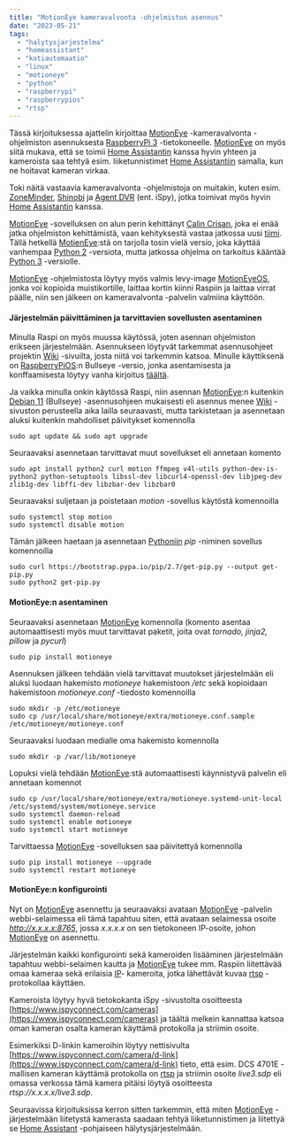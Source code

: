 ```yaml
---
title: "MotionEye kameravalvonta -ohjelmiston asennus"
date: "2023-05-21"
tags: 
  - "halytysjarjestelma"
  - "homeassistant"
  - "kotiautomaatio"
  - "linux"
  - "motioneye"
  - "python"
  - "raspberrypi"
  - "raspberrypios"
  - "rtsp"
---
```


Tässä kirjoituksessa ajattelin kirjoittaa [MotionEye](https://github.com/motioneye-project) -kameravalvonta -ohjelmiston asennuksesta [RaspberryPi 3](https://fi.wikipedia.org/wiki/Raspberry_Pi) -tietokoneelle. [MotionEye](https://github.com/motioneye-project) on myös siitä mukava, että se toimii [Home Assistantin](https://www.home-assistant.io/) kanssa hyvin yhteen ja kameroista saa tehtyä esim. liiketunnistimet [Home Assistantiin](https://www.home-assistant.io/) samalla, kun ne hoitavat kameran virkaa.

Toki näitä vastaavia kameravalvonta -ohjelmistoja on muitakin, kuten esim. [ZoneMinder](https://zoneminder.com/), [Shinobi](https://shinobi.video/) ja [Agent DVR](https://www.ispyconnect.com/download.aspx) (ent. iSpy), jotka toimivat myös hyvin [Home Assistantin](https://www.home-assistant.io/) kanssa.

[MotionEye](https://github.com/motioneye-project) -sovelluksen on alun perin kehittänyt [Calin Crisan](https://github.com/ccrisan), joka ei enää jatka ohjelmiston kehittämistä, vaan kehityksestä vastaa jatkossa uusi [tiimi](https://github.com/orgs/motioneye-project/people). Tällä hetkellä [MotienEye](https://github.com/motioneye-project):stä on tarjolla tosin vielä versio, joka käyttää vanhempaa [Python 2](https://www.python.org/download/releases/2.0/) -versiota, mutta jatkossa ohjelma on tarkoitus kääntää [Python 3](https://www.python.org/downloads/) -versiolle.[](https://github.com/motioneye-project)

[MotionEye](https://github.com/motioneye-project) -ohjelmistosta löytyy myös valmis levy-image [MotionEyeOS](https://github.com/motioneye-project/motioneyeos), jonka voi kopioida muistikortille, laittaa kortin kiinni Raspiin ja laittaa virrat päälle, niin sen jälkeen on kameravalvonta -palvelin valmiina käyttöön.

#### Järjestelmän päivittäminen ja tarvittavien sovellusten asentaminen

Minulla Raspi on myös muussa käytössä, joten asennan ohjelmiston erikseen järjestelmään. Asennukseen löytyvät tarkemmat asennusohjeet projektin [Wiki](https://github.com/motioneye-project/motioneye/wiki/Installation) -sivuilta, josta niitä voi tarkemmin katsoa. Minulle käyttiksenä on [RaspberryPiOS](https://www.raspberrypi.com/software/):n Bullseye -versio, jonka asentamisesta ja konffaamisesta löytyy vanha kirjoitus [täältä](https://fasted.dy.fi/index.php/2023/01/raspberrypiosn-asentaminen-ja-kayttoonotto/).

Ja vaikka minulla onkin käytössä Raspi, niin asennan [MotionEye](https://github.com/motioneye-project):n kuitenkin [Debian 11](https://www.debian.org/releases/bullseye/) (Bullseye) -asennusohjeen mukaisesti eli asennus menee [Wiki](https://github.com/motioneye-project/motioneye/wiki/Install-on-Debian-11-(Bullseye)) -sivuston perusteella aika lailla seuraavasti, mutta tarkistetaan ja asennetaan aluksi kuitenkin mahdolliset päivitykset komennolla

```
sudo apt update && sudo apt upgrade
```

Seuraavaksi asennetaan tarvittavat muut sovellukset eli annetaan komento

```
sudo apt install python2 curl motion ffmpeg v4l-utils python-dev-is-python2 python-setuptools libssl-dev libcurl4-openssl-dev libjpeg-dev zlib1g-dev libffi-dev libzbar-dev libzbar0
```

Seuraavaksi suljetaan ja poistetaan _motion_ -sovellus käytöstä komennoilla

```
sudo systemctl stop motion
sudo systemctl disable motion
```

Tämän jälkeen haetaan ja asennetaan [Pythoniin](https://pypi.org/project/pip/) _pip_ -niminen sovellus komennoilla

```
sudo curl https://bootstrap.pypa.io/pip/2.7/get-pip.py --output get-pip.py
sudo python2 get-pip.py
```

#### MotionEye:n asentaminen

Seuraavaksi asennetaan [MotionEye](https://github.com/motioneye-project) komennolla (komento asentaa automaattisesti myös muut tarvittavat paketit, joita ovat _tornado, jinja2, pillow_ ja _pycurl_)

```
sudo pip install motioneye
```

Asennuksen jälkeen tehdään vielä tarvittavat muutokset järjestelmään eli aluksi luodaan hakemisto _motioneye_ hakemistoon _/etc_ sekä kopioidaan hakemistoon _motioneye.conf_ \-tiedosto komennoilla

```
sudo mkdir -p /etc/motioneye
sudo cp /usr/local/share/motioneye/extra/motioneye.conf.sample /etc/motioneye/motioneye.conf
```

Seuraavaksi luodaan medialle oma hakemisto komennolla

```
sudo mkdir -p /var/lib/motioneye
```

Lopuksi vielä tehdään [MotionEye](https://github.com/motioneye-project/motioneye):stä automaattisesti käynnistyvä palvelin eli annetaan komennot

```
sudo cp /usr/local/share/motioneye/extra/motioneye.systemd-unit-local /etc/systemd/system/motioneye.service
sudo systemctl daemon-reload
sudo systemctl enable motioneye
sudo systemctl start motioneye
```

Tarvittaessa [MotionEye](https://github.com/motioneye-project) -sovelluksen saa päivitettyä komennolla

```
sudo pip install motioneye --upgrade
sudo systemctl restart motioneye
```

#### MotionEye:n konfigurointi

Nyt on [MotionEye](https://github.com/motioneye-project) asennettu ja seuraavaksi avataan [MotionEye](https://github.com/motioneye-project) -palvelin webbi-selaimessa eli tämä tapahtuu siten, että avataan selaimessa osoite _http://x.x.x.x:8765_, jossa _x.x.x.x_ on sen tietokoneen IP-osoite, johon [MotionEye](https://github.com/motioneye-project) on asennettu.

Järjestelmän kaikki konfigurointi sekä kameroiden lisääminen järjestelmään tapahtuu webbi-selaimen kautta ja [MotionEye](https://github.com/motioneye-project) tukee mm. Raspiin liitettävää omaa kameraa sekä erilaisia [IP](https://fi.wikipedia.org/wiki/Valvontakamera)\- kameroita, jotka lähettävät kuvaa [rtsp](https://fi.wikipedia.org/wiki/RTSP) -protokollaa käyttäen.

Kameroista löytyy hyvä tietokokanta iSpy -sivustolta osoitteesta [https://www.ispyconnect.com/cameras](https://www.ispyconnect.com/cameras) ja täältä melkein kannattaa katsoa oman kameran osalta kameran käyttämä protokolla ja striimin osoite.

Esimerkiksi D-linkin kameroihin löytyy nettisivulta [https://www.ispyconnect.com/camera/d-link](https://www.ispyconnect.com/camera/d-link) tieto, että esim. DCS 4701E -mallisen kameran käyttämä protokolla on [rtsp](https://fi.wikipedia.org/wiki/RTSP) ja striimin osoite _live3.sdp_ eli omassa verkossa tämä kamera pitäisi löytyä osoitteesta _rtsp://x.x.x.x/live3.sdp_.

Seuraavissa kirjoituksissa kerron sitten tarkemmin, että miten [MotionEye](https://github.com/motioneye-project) -järjestelmään liitetystä kamerasta saadaan tehtyä liiketunnistimen ja liitettyä se [Home Assistant](https://www.home-assistant.io/) -pohjaiseen hälytysjärjestelmään.

